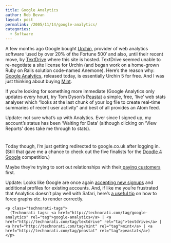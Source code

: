 ```yaml
---
title: Google Analytics
author: Rob Bevan
layout: post
permalink: /2005/11/14/google-analytics/
categories:
  - Software
---
```

A few months ago Google bought [Urchin][1], provider of web analytics software &#8216;used by over 20% of the Fortune 500&#8242; and also, until their recent move, by [TextDrive][2] where this site is hosted. TextDrive seemed unable to re-negotiate a site license for Urchin (and began work on a home-grown Ruby on Rails solution code-named Anemone). Here&#8217;s the reason why: [Google Analytics][3], released today, is essentially Urchin 5 for free. And I was just thinking about buying [Mint][4].

If you&#8217;re looking for something more immediate (Google Analytics only updates every hour), try Tom Dyson&#8217;s [Peastat][5] a simple, free, &#8216;live&#8217; web stats analyser which &#8220;looks at the last chunk of your log file to create real-time summaries of recent user activity&#8221; and best of <span class="hilite">all</span> provides an Atom feed.

<div class="update">
  Update: not sure what&#8217;s up with Analytics. Ever since I signed up, my account&#8217;s status has been &#8216;Waiting for Data&#8217; (although clicking on &#8216;View Reports&#8217; does take me through to stats).</p> <p>
    <img style="padding-bottom: 10px;"  src="http://robbevan.com/blog/wp-content/themes/robbevan/images/posts/google-analytics.png" alt="" />
  </p>
  
  <p>
    Today though, I&#8217;m just getting redirected to google.co.uk after logging in. (Still that gave me a chance to check out the five finalists for the <a href="http://www.google.co.uk/events/doodle4google.html">Doodle 4 Google</a> competition.)
  </p>
  
  <p>
    Maybe they&#8217;re trying to sort out relationships with their<a href="http://onotech.blogspot.com/2005_11_01_onotech_archive.html#113200904055483341"> paying customers</a> first. </div> <div class="update">
      Update: Looks like Google are once again <a href="http://www.google.com/analytics/progress.html">accepting new signups</a> and additional profiles for existing accounts. And, if like me you&#8217;re frustrated that Analytics doesn&#8217;t play well with Safari, here&#8217;s <a href="http://www.tuaw.com/2005/11/18/google-analytics-hates-safari/#c110457">a useful tip</a> on how to force graphs etc. to render correctly.
    </div>
    
    <p class="technorati-tags">
      (Technorati tags: <a href="http://technorati.com/tag/google-analytics" rel="tag">google-analytics</a> | <a href="http://technorati.com/tag/textdrive" rel="tag">textdrive</a> | <a href="http://technorati.com/tag/mint" rel="tag">mint</a> | <a href="http://technorati.com/tag/peastat" rel="tag">peastat</a>)
    </p>

 [1]: http://www.urchin.com/
 [2]: http://textdrive.com
 [3]: http://www.google.com/analytics/
 [4]: http://www.haveamint.com/
 [5]: http://www.throwingbeans.org/peastat.html
